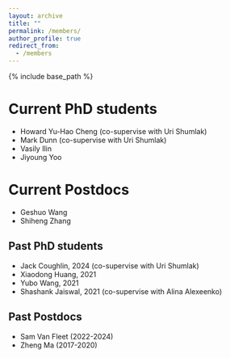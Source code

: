```yaml
---
layout: archive
title: ""
permalink: /members/
author_profile: true
redirect_from:
  - /members
---
```


{% include base_path %}

# Current PhD students
* Howard Yu-Hao Cheng (co-supervise with Uri Shumlak)
* Mark Dunn (co-supervise with Uri Shumlak)
* Vasily Ilin
* Jiyoung Yoo

# Current Postdocs
* Geshuo Wang
* Shiheng Zhang
  
## Past PhD students
* Jack Coughlin, 2024 (co-supervise with Uri Shumlak)
* Xiaodong Huang, 2021
* Yubo Wang, 2021
* Shashank Jaiswal, 2021 (co-supervise with Alina Alexeenko)
## Past Postdocs
* Sam Van Fleet (2022-2024)
* Zheng Ma (2017-2020)
